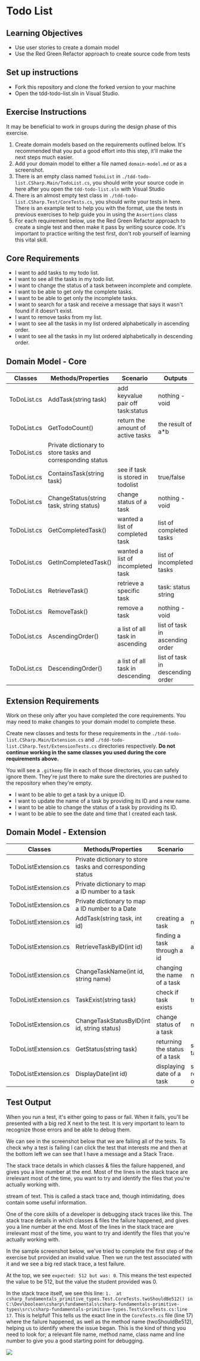 # Todo List

## Learning Objectives
- Use user stories to create a domain model
- Use the Red Green Refactor approach to create source code from tests

## Set up instructions
- Fork this repository and clone the forked version to your machine
- Open the tdd-todo-list.sln in Visual Studio.

## Exercise Instructions

It may be beneficial to work in groups during the design phase of this exercise.

1. Create domain models based on the requirements outlined below. It's recommended that you put a good effort into this step, it'll make the next steps much easier.
2. Add your domain model to either a file named `domain-model.md` or as a screenshot.
3. There is an empty class named `TodoList` in `./tdd-todo-list.CSharp.Main/TodoList.cs`, you should write your source code in here after you open the `tdd-todo-list.sln` with Visual Studio
4. There is an almost empty test class in `./tdd-todo-list.CSharp.Test/CoreTests.cs`, you should write your tests in here. There is an example test to help you with the format, use the tests in previous exercises to help guide you in using the `Assertions` class
5. For each requirement below, use the Red Green Refactor approach to create a single test and then make it pass by writing source code. It's important to practice writing the test first, don't rob yourself of learning this vital skill.

## Core Requirements

- I want to add tasks to my todo list.
- I want to see all the tasks in my todo list.
- I want to change the status of a task between incomplete and complete.
- I want to be able to get only the complete tasks.
- I want to be able to get only the incomplete tasks.
- I want to search for a task and receive a message that says it wasn't found if it doesn't exist.
- I want to remove tasks from my list.
- I want to see all the tasks in my list ordered alphabetically in ascending order.
- I want to see all the tasks in my list ordered alphabetically in descending order.

## Domain Model - Core

| Classes         | Methods/Properties                                 | Scenario                        | Outputs          |
|-----------------|----------------------------------------------------|---------------------------------|------------------
|ToDoList.cs	  |AddTask(string task)                                |add keyvalue pair off task:status|nothing - void
|ToDoList.cs      |GetTodoCount()									   |return the amount of active tasks|the result of a*b
|ToDoList.cs      |Private dictionary to store tasks and corresponding status
|ToDoList.cs      |ContainsTask(string task)                           |see if task is stored in todolist|true/false  
|ToDoList.cs      |ChangeStatus(string task, string status)            |change status of a task			 |nothing - void 
|ToDoList.cs      |GetCompletedTask()								   |wanted a list of completed task	 |list of completed tasks
|ToDoList.cs      |GetInCompletedTask()								   |wanted a list of incompleted task|list of incompleted tasks
|ToDoList.cs      |RetrieveTask()									   |retrieve a specific task	     |task: status string
|ToDoList.cs      |RemoveTask()										   |remove a task					 |nothing - void
|ToDoList.cs      |AscendingOrder()								       |a list of all task in ascending	 |list of task in ascending order
|ToDoList.cs      |DescendingOrder()								   |a list of all task in descending |list of task in descending order


## Extension Requirements

Work on these only after you have completed the core requirements. You may need to make changes to your domain model to complete these.

Create new classes and tests for these requirements in the `./tdd-todo-list.CSharp.Main/Extension.cs` and `./tdd-todo-list.CSharp.Test/ExtensionTests.cs` directories respectively. **Do not continue working in the same classes you used during the core requirements above.**

You will see a `.gitkeep` file in each of those directories, you can safely ignore them. They're just there to make sure the directories are pushed to the repository when they're empty.

- I want to be able to get a task by a unique ID.
- I want to update the name of a task by providing its ID and a new name.
- I want to be able to change the status of a task by providing its ID.
- I want to be able to see the date and time that I created each task.

## Domain Model - Extension


| Classes				| Methods/Properties                                 | Scenario                        | Outputs          |
|-----------------		|----------------------------------------------------|---------------------------------|------------------
|ToDoListExtension.cs	|Private dictionary to store tasks and corresponding status
|ToDoListExtension.cs	|Private dictionary to map a ID number to a task
|ToDoListExtension.cs   |Private dictionary to map a ID number to a Date
|ToDoListExtension.cs   |AddTask(string task, int id)                        |creating a task				   |nothing - void  
|ToDoListExtension.cs   |RetrieveTaskByID(int id)							 |finding a task through a id	   |a task 
|ToDoListExtension.cs   |ChangeTaskName(int id, string name)				 |changing the name of a task	   |nothing - void
|ToDoListExtension.cs   |TaskExist(string task)								 |check if task exists			   |true/false
|ToDoListExtension.cs   |ChangeTaskStatusByID(int id, string status)		 |change status of a task		   |nothing - void
|ToDoListExtension.cs	|GetStatus(string task)								 |returning the status of a task   |status of a task
|ToDoListExtension.cs	|DisplayDate(int id)							     |displaying date of a task		   |string representation of the date



## Test Output

When you run a test, it's either going to pass or fail. When it fails, you'll be presented with a big red X next to the test. It is very important to learn to recognize those errors and be able to debug them. 

We can see in the screenshot below that we are failing all of the tests. To check why a test is failing I can click the test that interests me and then at the bottom left we can see that I have a message and a Stack Trace.

The stack trace details in which classes & files the failure happened, and gives you a line number at the end. Most of the lines in the stack trace are irrelevant most of the time, you want to try and identify the files that you're actually working with.


stream of text. This is called a stack trace and, though intimidating, does contain some useful information.

One of the core skills of a developer is debugging stack traces like this. The stack trace details in which classes & files the failure happened, and gives you a line number at the end. Most of the lines in the stack trace are irrelevant most of the time, you want to try and identify the files that you're actually working with.

In the sample screenshot below, we've tried to complete the first step of the exercise but provided an invalid value. Then we run the test associated with it and we see a big red stack trace, a test failure.

At the top, we see `expected: 512 but was: 0`. This means the test expected the value to be 512, but the value the student provided was 0.

In the stack trace itself, we see this line: `1.  at csharp_fundamentals_primitive_types.Test.CoreTests.twoShouldBe512() in C:\Dev\boolean\csharp\fundamentals\csharp-fundamentals-primitive-types\src\csharp-fundamentals-primitive-types.Test\CoreTests.cs:line 17`. This is helpful! This tells us the exact line in the `CoreTests.cs` file (line 17) where the failure happened, as well as the method name (twoShouldBe512), helping us to identify where the issue began. This is the kind of thing you need to look for; a relevant file name, method name, class name and line number to give you a good starting point for debugging.

![](./assets/test-failure.png)
